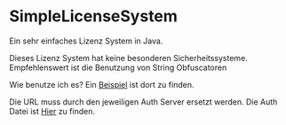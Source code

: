 # SimpleLicenseSystem
Ein sehr einfaches Lizenz System in Java.

Dieses Lizenz System hat keine besonderen Sicherheitssysteme.
Empfehlenswert ist die Benutzung von String Obfuscatoren

Wie benutze ich es?
Ein [Beispiel](https://github.com/MetaClient/SimpleLicenseSystem/blob/master/BugiLicenseSystem/src/fr/ubisoft/bls/test/Main.java) ist dort zu finden.

Die URL muss durch den jeweiligen Auth Server ersetzt werden.
Die Auth Datei ist [Hier](https://github.com/MetaClient/SimpleLicenseSystem/blob/master/auth.php) zu finden.
